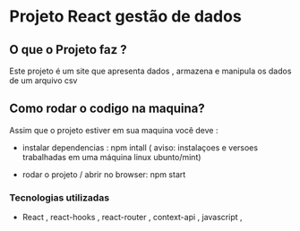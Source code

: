 # Projeto React gestão de dados

## O que o Projeto faz ?

Este projeto é um site que apresenta dados , armazena e manipula os dados de um arquivo csv

## Como rodar o codigo na maquina?

Assim que o projeto estiver em sua maquina você deve :
-  instalar dependencias : npm intall
( aviso:  instalaçoes e versoes trabalhadas em uma máquina linux ubunto/mint)

-  rodar o projeto / abrir no browser: npm start

<!-- ### Test

- para rodar testes : npm test;
- depois de rodar o test digite : a -->

### Tecnologias utilizadas 
- React , react-hooks , react-router , context-api , javascript , 
<!-- testing-library/react , CSS , jest -->

<!-- ## Como é o site ?

Ele irá conter uma pagina inicial de boas vindas, em todas páginas inclusive a Home de boas vindas terá link para transitar entre as paginas.
 
Na página de Lançamentos , terá outros links para poder acessar diferentes tabelas com informaçoes de Todos lançamentos, próximo lançamento, último lançamento , próximos lançamentos e lançamentos passados. 

#### 
Disponivel no github pages , na descriçao  do repositorio (about ) -->

 
